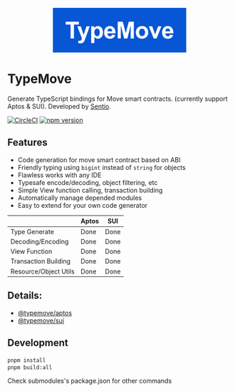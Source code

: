 <p align="center">
  <img src="./images/logo.png" width="300" alt="TypeChain">
</p>

# TypeMove 
Generate TypeScript bindings for Move smart contracts. (currently support Aptos & SUI).
Developed by [Sentio](sentio.xyz).

[![CircleCI](https://dl.circleci.com/status-badge/img/gh/sentioxyz/typemove/tree/main.svg?style=svg)](https://dl.circleci.com/status-badge/redirect/gh/sentioxyz/typemove/tree/main)
[![npm version](https://badge.fury.io/js/@typemove%2Fmove.svg)](https://badge.fury.io/js/@typemove%2Fmove)
## Features
 - Code generation for move smart contract based on ABI
 - Friendly typing using `bigint` instead of `string` for objects
 - Flawless works with any IDE
 - Typesafe encode/decoding, object filtering, etc
 - Simple View function calling, transaction building
 - Automatically manage depended modules
 - Easy to extend for your own code generator

|                       | Aptos | SUI  |
|-----------------------|-------|------|
| Type Generate         | Done  | Done |     
| Decoding/Encoding     | Done  | Done |
| View Function         | Done  | Done |
| Transaction Building  | Done  | Done |
| Resource/Object Utils | Done  | Done |

## Details:
 - [@typemove/aptos](packages/aptos/Readme.md)
 - [@typemove/sui](packages/sui/Readme.md)

## Development
```shell
pnpm install
pnpm build:all
```

Check submodules's package.json for other commands